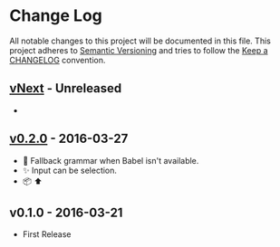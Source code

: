 # Change Log

All notable changes to this project will be documented in this file.
This project adheres to [Semantic Versioning](http://semver.org/) and
tries to follow the [Keep a CHANGELOG](http://keepachangelog.com) convention.

## [vNext](https://github.com/jerone/atom-html2js/compare/v0.1.0...master) - Unreleased

*   

## [v0.2.0](https://github.com/jerone/atom-html2js/compare/v0.1.0...v0.2.0) - 2016-03-27

*   :bug: Fallback grammar when Babel isn't available.
*   :sparkles: Input can be selection.
*   :package: :arrow_up:

## v0.1.0 - 2016-03-21

*   First Release
